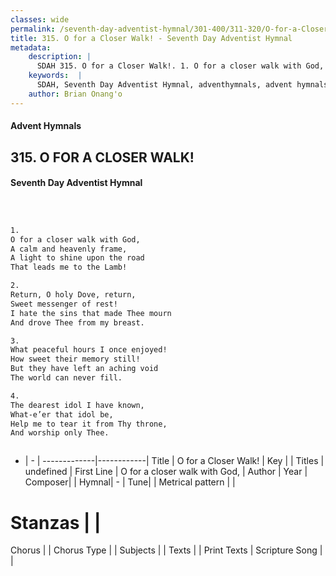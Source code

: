 ```yaml
---
classes: wide
permalink: /seventh-day-adventist-hymnal/301-400/311-320/O-for-a-Closer-Walk!/
title: 315. O for a Closer Walk! - Seventh Day Adventist Hymnal
metadata:
    description: |
      SDAH 315. O for a Closer Walk!. 1. O for a closer walk with God, A calm and heavenly frame, A light to shine upon the road That leads me to the Lamb!
    keywords:  |
      SDAH, Seventh Day Adventist Hymnal, adventhymnals, advent hymnals, O for a Closer Walk!, O for a closer walk with God, 
    author: Brian Onang'o
---
```


#### Advent Hymnals
## 315. O FOR A CLOSER WALK!
#### Seventh Day Adventist Hymnal

```txt



1.
O for a closer walk with God,
A calm and heavenly frame,
A light to shine upon the road
That leads me to the Lamb!

2.
Return, O holy Dove, return,
Sweet messenger of rest!
I hate the sins that made Thee mourn
And drove Thee from my breast.

3.
What peaceful hours I once enjoyed!
How sweet their memory still!
But they have left an aching void
The world can never fill.

4.
The dearest idol I have known,
What-e’er that idol be,
Help me to tear it from Thy throne,
And worship only Thee.



```

- |   -  |
-------------|------------|
Title | O for a Closer Walk! |
Key |  |
Titles | undefined |
First Line | O for a closer walk with God, |
Author | 
Year | 
Composer|  |
Hymnal|  - |
Tune|  |
Metrical pattern | |
# Stanzas |  |
Chorus |  |
Chorus Type |  |
Subjects |  |
Texts |  |
Print Texts | 
Scripture Song |  |
  
